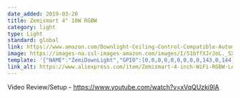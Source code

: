 ```yaml
---
date_added: 2019-03-20
title: Zemismart 4" 10W RGBW
category: light
type: Light
standard: global
link: https://www.amazon.com/Downlight-Ceiling-Control-Compatible-Automation/dp/B07F281FPR
image: https://images-na.ssl-images-amazon.com/images/I/51bffXJrJoL._SX466_.jpg
template: '{"NAME":"ZemiDownLight","GPIO":[0,0,0,0,0,0,0,0,0,143,0,144,0],"FLAG":0,"BASE":27}' 
link_alt: https://www.aliexpress.com/item/Zemismart-4-inch-WiFi-RGBW-Led-Downlight-10w-Voice-Control-Alexa-Echo-Dot-Spot-Show-Google/32872319062.html
---
```


Video Review/Setup - https://www.youtube.com/watch?v=xVqQUzki9lA
